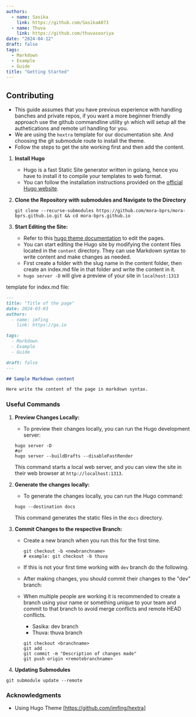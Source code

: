 ```yaml
---
authors:
  - name: Sasika
    link: https://github.com/SasikaA073
  - name: Thuva
    link: https://github.com/thuvasooriya
date: "2024-04-12"
draft: false
tags:
  - Markdown
  - Example
  - Guide
title: "Getting Started"
---
```


## Contributing

- This guide assumes that you have previous experience with handling banches and private repos, if you want a more beginner friendly approach use the github commandline utility `gh` which will setup all the authetications and remote url handling for you.
- We are using the `hextra` template for our documentation site. And choosing the git submodule route to install the theme.
- Follow the steps to get the site working first and then add the content.

1. **Install Hugo**

   - Hugo is a fast Static Site generator written in golang, hence you have to install it to compile your templates to web format.
   - You can follow the installation instructions provided on the [official Hugo website](https://gohugo.io/installation/).

2. **Clone the Repository with submodules and Navigate to the Directory**

   ```shell
   git clone --recurse-submodules https://github.com/mora-bprs/mora-bprs.github.io.git && cd mora-bprs.github.io
   ```

3. **Start Editing the Site:**

   - Refer to this [hugo theme documentation](https://imfing.github.io/hextra/docs/) to edit the pages.
   - You can start editing the Hugo site by modifying the content files located in the `content` directory. They can use Markdown syntax to write content and make changes as needed.
   - First create a folder with the slug name in the content folder, then create an index.md file in that folder and write the content in it.
   - `hugo server -D` will give a preview of your site in `localhost:1313`

template for index.md file:

```markdown
---
title: "Title of the page"
date: 2024-03-03
authors:
  - name: imfing
    link: https://go.io

tags:
  - Markdown
  - Example
  - Guide

draft: false
---

## Sample Markdown content

Here write the content of the page in markdown syntax.
```

### Useful Commands

1. **Preview Changes Locally:**

   - To preview their changes locally, you can run the Hugo development server:

   ```shell
   hugo server -D
   #or
   hugo server --buildDrafts --disableFastRender
   ```

   This command starts a local web server, and you can view the site in their web browser at `http://localhost:1313`.

2. **Generate the changes locally:**

   - To generate the changes locally, you can run the Hugo command:

   ```shell
   hugo --destination docs
   ```

   This command generates the static files in the `docs` directory.

3. **Commit Changes to the respective Branch:**

   - Create a new branch when you run this for the first time.

     ```shell
     git checkout -b <newbranchname>
     # example: git checkout -b thuva
     ```

   - If this is not your first time working with `dev` branch do the following.
   - After making changes, you should commit their changes to the "dev" branch:
   - When multiple people are working it is recommended to create a branch using your name or something unique to your team and commit to that branch to avoid merge conflicts and remote HEAD conflicts.

     - Sasika: dev branch
     - Thuva: thuva branch

     ```shell
     git checkout <branchname>
     git add .
     git commit -m "Description of changes made"
     git push origin <remotebranchname>
     ```

4. **Updating Submodules**

```shell
git submodule update --remote

```

### Acknowledgments

- Using Hugo Theme [https://github.com/imfing/hextra]
